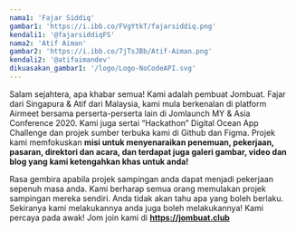 ```yaml
---
nama1: 'Fajar Siddiq'
gambar1: 'https://i.ibb.co/FVgYtkT/fajarsiddiq.png'
kendali1: '@fajarsiddiqFS'
nama2: 'Atif Aiman'
gambar2: 'https://i.ibb.co/7jTsJBb/Atif-Aiman.png'
kendali2: '@atifaimandev'
dikuasakan_gambar1: '/logo/Logo-NoCodeAPI.svg'
---
```


Salam sejahtera, apa khabar semua!  Kami adalah pembuat Jombuat. Fajar dari Singapura & Atif dari Malaysia, kami mula berkenalan di platform Airmeet bersama perserta-perserta lain di Jomlaunch MY & Asia Conference 2020. Kami juga sertai “Hackathon” Digital Ocean App Challenge dan projek sumber terbuka kami di Github dan Figma. Projek kami memfokuskan **misi untuk menyenaraikan penemuan, pekerjaan, pasaran, direktori dan acara, dan terdapat juga galeri gambar, video dan blog yang kami ketengahkan khas untuk anda!**

Rasa gembira apabila projek sampingan anda dapat menjadi pekerjaan sepenuh masa anda. Kami berharap semua orang memulakan projek sampingan mereka sendiri. Anda tidak akan tahu apa yang boleh berlaku. Sekiranya kami melakukannya anda juga boleh melakukannya! Kami percaya pada awak! Jom join kami di **<https://jombuat.club>**
